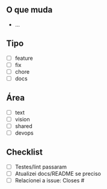 ## O que muda
- ...

## Tipo
- [ ] feature
- [ ] fix
- [ ] chore
- [ ] docs

## Área
- [ ] text
- [ ] vision
- [ ] shared
- [ ] devops

## Checklist
- [ ] Testes/lint passaram
- [ ] Atualizei docs/README se preciso
- [ ] Relacionei a issue: Closes #<id>